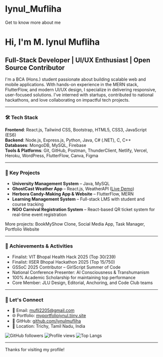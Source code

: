 # Iynul_Mufliha
Get to know more about me
# Hi, I'm M. Iynul Mufliha

## Full-Stack Developer | UI/UX Enthusiast | Open Source Contributor

I'm a BCA (Hons.) student passionate about building scalable web and mobile applications. With hands-on experience in the MERN stack, FlutterFlow, and modern UI/UX design, I specialize in delivering responsive, user-focused solutions. I've interned with startups, contributed to national hackathons, and love collaborating on impactful tech projects.

---

### 🛠️ Tech Stack

**Frontend**: React.js, Tailwind CSS, Bootstrap, HTML5, CSS3, JavaScript (ES6)  
**Backend**: Node.js, Express.js, Python, Java, C# (.NET), C, C++  
**Databases**: MongoDB, MySQL, Firebase  
**Tools & Platforms**: Git, GitHub, Postman, ThunderClient, Netlify, Vercel, Heroku, WordPress, FlutterFlow, Canva, Figma

---

### 🚀 Key Projects

- **University Management System** – Java, MySQL  
- **GhostCast Weather App** – React.js, WeatherAPI ([Live Demo](https://ghostcast.netlify.app))  
- **Herbora Candy-Making App & Website** – FlutterFlow, MERN  
- **Learning Management System** – Full-stack LMS with student and course tracking  
- **NGO Carnival Registration System** – React-based QR ticket system for real-time event registration

More projects: BookMyShow Clone, Social Media App, Task Manager, Portfolio Website

---

### 🎯 Achievements & Activities

- Finalist: VIT Bhopal Health Hack 2025 (Top 30/239)  
- Finalist: IISER Bhopal Hackathon 2025 (Top 15/750)  
- GSSoC 2025 Contributor – GirlScript Summer of Code  
- National Conference Presenter: AI Consciousness & Transhumanism  
- 100% Academic Scholarship for maintaining top performance  
- Core Member: JLU Design, Editorial, Anchoring, and Code Club teams

---

### 🤝 Let's Connect

- 📧 Email: [mufli2205@gmail.com](mailto:mufli2205@gmail.com)  
- 🌐 Portfolio: [myportfolioiynul.tiiny.site](https://myportfolioiynul.tiiny.site)  
- 🔗 GitHub: [github.com/iynulmufliha](https://github.com/iynulmufliha)  
- 📍 Location: Trichy, Tamil Nadu, India

![GitHub followers](https://img.shields.io/github/followers/iynulmufliha?style=social)
![Profile views](https://komarev.com/ghpvc/?username=iynulmufliha&color=blueviolet)
![Top Langs](https://github-readme-stats.vercel.app/api/top-langs/?username=iynulmufliha&layout=compact)


---

Thanks for visiting my profile!
